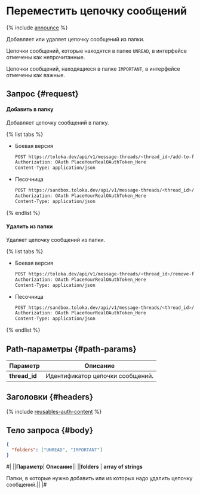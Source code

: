 # Переместить цепочку сообщений

{% include [announce](../_includes/announce.md) %}

Добавляет или удаляет цепочку сообщений из папки.

Цепочки сообщений, которые находятся в папке `UNREAD`, в интерфейсе отмечены как непрочитанные.

Цепочки сообщений, находящиеся в папке `IMPORTANT`, в интерфейсе отмечены как важные.

## Запрос {#request}

#### Добавить в папку

Добавляет цепочку сообщений в папку.

{% list tabs %}

- Боевая версия

    ```bash
    POST https://toloka.dev/api/v1/message-threads/<thread_id>/add-to-folders
    Authorization: OAuth PlaceYourRealOAuthToken_Here
    Content-Type: application/json
    ```

- Песочница

    ```bash
    POST https://sandbox.toloka.dev/api/v1/message-threads/<thread_id>/add-to-folders
    Authorization: OAuth PlaceYourRealOAuthToken_Here
    Content-Type: application/json
    ```

{% endlist %}

#### Удалить из папки

Удаляет цепочку сообщений из папки.

{% list tabs %}

- Боевая версия

    ```bash
    POST https://toloka.dev/api/v1/message-threads/<thread_id>/remove-from-folders
    Authorization: OAuth PlaceYourRealOAuthToken_Here
    Content-Type: application/json
    ```

- Песочница

    ```bash
    POST https://sandbox.toloka.dev/api/v1/message-threads/<thread_id>/remove-from-folders
    Authorization: OAuth PlaceYourRealOAuthToken_Here
    Content-Type: application/json
    ```

{% endlist %}

## Path-параметры {#path-params}

Параметр | Описание
----- | -----
**thread_id** | Идентификатор цепочки сообщений.

## Заголовки {#headers}

{% include [reusables-auth-content](../_includes/reusables/id-reusables/auth-content.md) %}

## Тело запроса {#body}

```json
{
  "folders": ["UNREAD", "IMPORTANT"]
}
```

#|
||**Параметр**| **Описание**||
||**folders** | **array of strings**

Папки, в которые нужно добавить или из которых надо удалить цепочку сообщений.||
|#